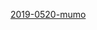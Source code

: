 
[2019-0520-mumo](itms-services://?action=download-manifest&url=https://ayn2110.github.io/MuMoApp/manifest.plist)



